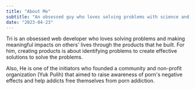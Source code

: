 ```yaml
---
title: "About Me"
subtitle: "An obsessed guy who loves solving problems with science and technologies"
date: "2023-04-23"
---
```


Tri is an obsessed web developer who loves solving problems and making meaningful impacts on others' lives through the products that he built. For him, creating products is about identifying problems to create effective solutions to solve the problems.

Also, He is one of the initiators who founded a community and non-profit organization (Yuk Pulih) that aimed to raise awareness of porn's negative effects and help addicts free themselves from porn addiction.

